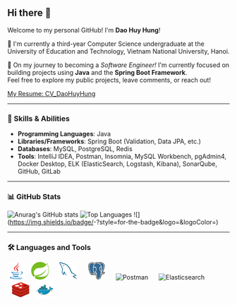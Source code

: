 ## Hi there 👋  
Welcome to my personal GitHub! I'm **Dao Huy Hung**!

🔭 I'm currently a third-year Computer Science undergraduate at the University of Education and Technology, Vietnam National University, Hanoi.

🌱 On my journey to becoming a *Software Engineer!* I'm currently focused on building projects using **Java** and the **Spring Boot Framework**.  
Feel free to explore my public projects, leave comments, or reach out!

[My Resume: CV_DaoHuyHung](https://docs.google.com/document/d/1AOo_25NYDQF3wN57DKjYF2AgMRvvuYKuFsFnCsr4eDU/edit?tab=t.0)

---

### 🚀 Skills & Abilities

- **Programming Languages**: Java  
- **Libraries/Frameworks**: Spring Boot (Validation, Data JPA, etc.)  
- **Databases**: MySQL, PostgreSQL, Redis  
- **Tools**: IntelliJ IDEA, Postman, Insomnia, MySQL Workbench, pgAdmin4, Docker Desktop, ELK (ElasticSearch, Logstash, Kibana), SonarQube, GitHub, GitLab  

---

### 📊 GitHub Stats
![Anurag's GitHub stats](https://github-readme-stats.vercel.app/api?username=shibeinu3110&show_icons=true&theme=radical)
![Top Languages](https://github-readme-stats.vercel.app/api/top-langs/?username=shibeinu3110&hide_progress=true)
![<Badge Name>](https://img.shields.io/badge/<Badge Text>-<Background Color>?style=for-the-badge&logo=<Icon Name>&logoColor=<Logo Color>)

---

### 🛠️ Languages and Tools

<p align="left">
  <img src="https://raw.githubusercontent.com/devicons/devicon/master/icons/java/java-original.svg" width="40" height="40" alt="Java" />
  <img src="https://raw.githubusercontent.com/devicons/devicon/master/icons/spring/spring-original.svg" width="40" height="40" alt="Spring Boot" style="margin: 0 10px;" />
  <img src="https://raw.githubusercontent.com/devicons/devicon/master/icons/mysql/mysql-original.svg" width="40" height="40" alt="MySQL" style="margin: 0 10px;" />
  <img src="https://raw.githubusercontent.com/devicons/devicon/master/icons/postgresql/postgresql-original.svg" width="40" height="40" alt="PostgreSQL" style="margin: 0 10px;" />
  <img src="https://www.vectorlogo.zone/logos/getpostman/getpostman-icon.svg" width="40" height="40" alt="Postman" style="margin: 0 10px;" />
  <img src="https://www.vectorlogo.zone/logos/elastic/elastic-icon.svg" width="40" height="40" alt="Elasticsearch" style="margin: 0 10px;" />
  <img src="https://raw.githubusercontent.com/devicons/devicon/master/icons/redis/redis-original.svg" width="40" height="40" alt="Redis" style="margin: 0 10px;" />
  <img src="https://raw.githubusercontent.com/devicons/devicon/master/icons/docker/docker-original.svg" width="40" height="40" alt="Docker" />
</p>
